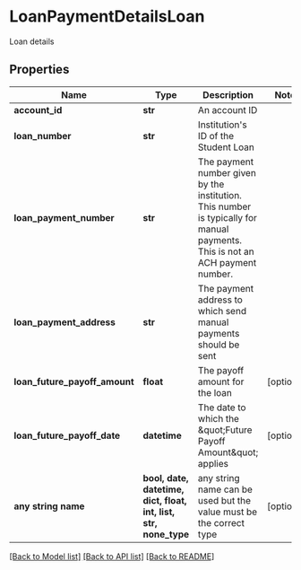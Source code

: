 # LoanPaymentDetailsLoan

Loan details

## Properties
Name | Type | Description | Notes
------------ | ------------- | ------------- | -------------
**account_id** | **str** | An account ID | 
**loan_number** | **str** | Institution&#39;s ID of the Student Loan | 
**loan_payment_number** | **str** | The payment number given by the institution. This number is typically for manual payments. This is not an ACH payment number. | 
**loan_payment_address** | **str** | The payment address to which send manual payments should be sent | 
**loan_future_payoff_amount** | **float** | The payoff amount for the loan | [optional] 
**loan_future_payoff_date** | **datetime** | The date to which the \&quot;Future Payoff Amount\&quot; applies | [optional] 
**any string name** | **bool, date, datetime, dict, float, int, list, str, none_type** | any string name can be used but the value must be the correct type | [optional]

[[Back to Model list]](../README.md#documentation-for-models) [[Back to API list]](../README.md#documentation-for-api-endpoints) [[Back to README]](../README.md)


